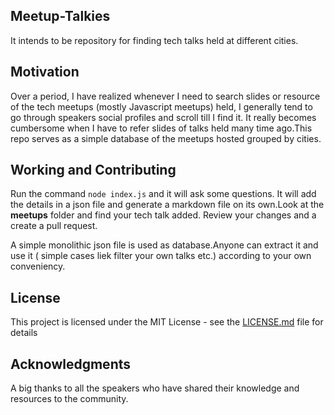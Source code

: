 
## Meetup-Talkies
It intends to be repository for finding tech talks held at different cities.

## Motivation

Over a period, I have realized whenever I need to search slides or resource of the tech meetups (mostly Javascript meetups)  held, I generally tend to go through speakers social profiles and scroll till I find it. It really becomes cumbersome when I have to refer slides of talks held many time ago.This repo serves as a simple database of the meetups hosted  grouped by cities.

##  Working and Contributing 
 Run the command ```node index.js``` and  it will ask some questions. It will add the details in a json file and generate a markdown file on its own.Look at the  **meetups** folder and find your tech talk added. Review your changes and a create a pull request.
 
 A simple monolithic json  file is used as database.Anyone can extract it and use it ( simple cases liek filter your own talks etc.) according to your own conveniency.

## License

This project is licensed under the MIT License - see the [LICENSE.md](LICENSE.md) file for details

## Acknowledgments
 A big thanks to all the speakers who have shared their knowledge and resources to the community.
